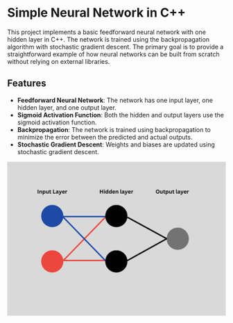 # Simple Neural Network in C++

This project implements a basic feedforward neural network with one hidden layer in C++. The network is trained using the backpropagation algorithm with stochastic gradient descent. The primary goal is to provide a straightforward example of how neural networks can be built from scratch without relying on external libraries.

## Features

- **Feedforward Neural Network**: The network has one input layer, one hidden layer, and one output layer.
- **Sigmoid Activation Function**: Both the hidden and output layers use the sigmoid activation function.
- **Backpropagation**: The network is trained using backpropagation to minimize the error between the predicted and actual outputs.
- **Stochastic Gradient Descent**: Weights and biases are updated using stochastic gradient descent.

<img title="Layers Visualized" alt="Layers" src="/Layers.JPG">
